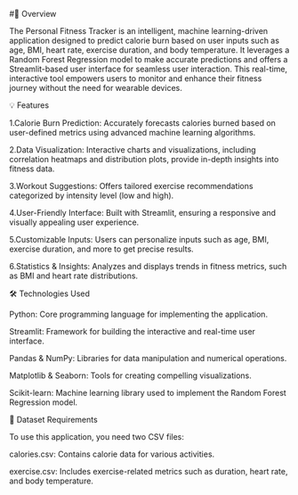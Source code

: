 #🚀 Overview

The Personal Fitness Tracker is an intelligent, machine learning-driven application designed to predict calorie burn based on user inputs such as age, BMI, heart rate, exercise duration, and body temperature. It leverages a Random Forest Regression model to make accurate predictions and offers a Streamlit-based user interface for seamless user interaction. This real-time, interactive tool empowers users to monitor and enhance their fitness journey without the need for wearable devices.

💡 Features

1.Calorie Burn Prediction: Accurately forecasts calories burned based on user-defined metrics using advanced machine learning algorithms.

2.Data Visualization: Interactive charts and visualizations, including correlation heatmaps and distribution plots, provide in-depth insights into fitness data.

3.Workout Suggestions: Offers tailored exercise recommendations categorized by intensity level (low and high).

4.User-Friendly Interface: Built with Streamlit, ensuring a responsive and visually appealing user experience.

5.Customizable Inputs: Users can personalize inputs such as age, BMI, exercise duration, and more to get precise results.

6.Statistics & Insights: Analyzes and displays trends in fitness metrics, such as BMI and heart rate distributions.




🛠️ Technologies Used

Python: Core programming language for implementing the application.

Streamlit: Framework for building the interactive and real-time user interface.

Pandas & NumPy: Libraries for data manipulation and numerical operations.

Matplotlib & Seaborn: Tools for creating compelling visualizations.

Scikit-learn: Machine learning library used to implement the Random Forest Regression model.




📂 Dataset Requirements

To use this application, you need two CSV files:

calories.csv: Contains calorie data for various activities.

exercise.csv: Includes exercise-related metrics such as duration, heart rate, and body temperature.

